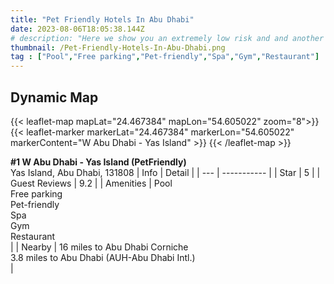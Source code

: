 ```yaml
---
title: "Pet Friendly Hotels In Abu Dhabi"
date: 2023-08-06T18:05:38.144Z
# description: "Here we show you an extremely low risk and and another medium risk approach to earn passive income "
thumbnail: /Pet-Friendly-Hotels-In-Abu-Dhabi.png
tag : ["Pool","Free parking","Pet-friendly","Spa","Gym","Restaurant"]
---
```


## Dynamic Map
{{< leaflet-map  mapLat="24.467384" mapLon="54.605022" zoom="8">}}
    {{< leaflet-marker markerLat="24.467384" markerLon="54.605022" markerContent="W Abu Dhabi - Yas Island" >}}
{{< /leaflet-map >}}


**#1 W Abu Dhabi - Yas Island (PetFriendly)**<br>Yas Island, Abu Dhabi, 131808
| Info | Detail |
| --- | ----------- |
| Star | 5 |
| Guest Reviews | 9.2 |
| Amenities | Pool<br>Free parking<br>Pet-friendly<br>Spa<br>Gym<br>Restaurant<br> |
| Nearby | 16 miles to Abu Dhabi Corniche<br>3.8 miles to Abu Dhabi (AUH-Abu Dhabi Intl.)<br> |

